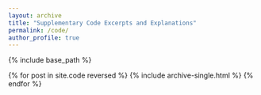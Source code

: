 ```yaml
---
layout: archive
title: "Supplementary Code Excerpts and Explanations"
permalink: /code/
author_profile: true
---
```


{% include base_path %}

{% for post in site.code reversed %}
  {% include archive-single.html %}
{% endfor %}
